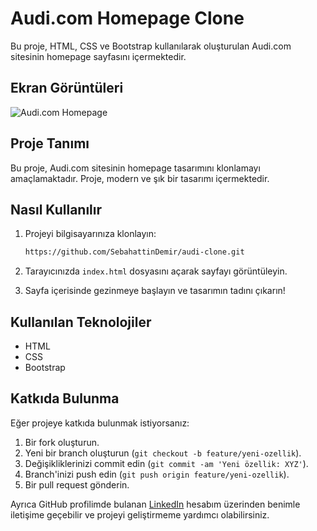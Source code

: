 # Audi.com Homepage Clone

Bu proje, HTML, CSS ve Bootstrap kullanılarak oluşturulan Audi.com sitesinin homepage sayfasını içermektedir.

## Ekran Görüntüleri

![Audi.com Homepage]()

## Proje Tanımı

Bu proje, Audi.com sitesinin homepage tasarımını klonlamayı amaçlamaktadır. Proje, modern ve şık bir tasarımı içermektedir.

## Nasıl Kullanılır

1. Projeyi bilgisayarınıza klonlayın:

    ```bash
    https://github.com/SebahattinDemir/audi-clone.git
    ```

2. Tarayıcınızda `index.html` dosyasını açarak sayfayı görüntüleyin.

3. Sayfa içerisinde gezinmeye başlayın ve tasarımın tadını çıkarın!

## Kullanılan Teknolojiler

- HTML
- CSS
- Bootstrap

## Katkıda Bulunma

Eğer projeye katkıda bulunmak istiyorsanız:

1. Bir fork oluşturun.
2. Yeni bir branch oluşturun (`git checkout -b feature/yeni-ozellik`).
3. Değişikliklerinizi commit edin (`git commit -am 'Yeni özellik: XYZ'`).
4. Branch'inizi push edin (`git push origin feature/yeni-ozellik`).
5. Bir pull request gönderin.
   
Ayrıca GitHub profilimde bulanan [LinkedIn](https://www.linkedin.com/in/sebahattindemir) hesabım üzerinden benimle iletişime geçebilir ve projeyi geliştirmeme yardımcı olabilirsiniz.
